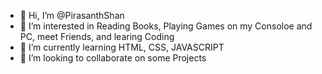 - 👋 Hi, I’m @PirasanthShan
- 👀 I’m interested in Reading Books, Playing Games on my Consoloe and PC, meet Friends, and learing Coding
- 🌱 I’m currently learning HTML, CSS, JAVASCRIPT
- 💞️ I’m looking to collaborate on some Projects


<!---
PirasanthShan/PirasanthShan is a ✨ special ✨ repository because its `README.md` (this file) appears on your GitHub profile.
You can click the Preview link to take a look at your changes.
--->
